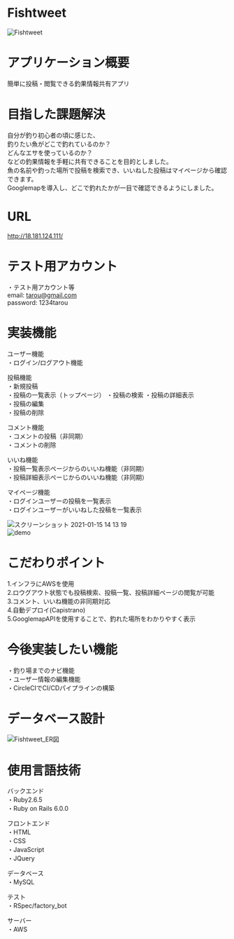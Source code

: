 # Fishtweet
![Fishtweet](https://user-images.githubusercontent.com/70367662/103937886-c0ece300-516c-11eb-9649-1efc9ca6caf4.png)

# アプリケーション概要
簡単に投稿・閲覧できる釣果情報共有アプリ

# 目指した課題解決
自分が釣り初心者の頃に感じた、  
釣りたい魚がどこで釣れているのか？  
どんなエサを使っているのか？  
などの釣果情報を手軽に共有できることを目的としました。  
魚の名前や釣った場所で投稿を検索でき、いいねした投稿はマイページから確認できます。  
Googlemapを導入し、どこで釣れたかが一目で確認できるようにしました。  

# URL
http://18.181.124.111/

# テスト用アカウント
・テスト用アカウント等  
email: tarou@gmail.com  
password: 1234tarou  

# 実装機能
ユーザー機能  
・ログイン/ログアウト機能   

投稿機能  
・新規投稿  
・投稿の一覧表示（トップページ） 
・投稿の検索 
・投稿の詳細表示  
・投稿の編集  
・投稿の削除  

コメント機能  
・コメントの投稿（非同期）  
・コメントの削除  

いいね機能  
・投稿一覧表示ページからのいいね機能（非同期）  
・投稿詳細表示ぺーじからのいいね機能（非同期）  

マイページ機能  
・ログインユーザーの投稿を一覧表示  
・ログインユーザーがいいねした投稿を一覧表示  

![スクリーンショット 2021-01-15 14 13 19](https://user-images.githubusercontent.com/70367662/104684235-edd86180-573b-11eb-92f8-b0602511bbba.png)  
![demo](https://gyazo.com/565035cd49ddca01d12e323698889153/raw)


# こだわりポイント
1.インフラにAWSを使用   
2.ロウグアウト状態でも投稿検索、投稿一覧、投稿詳細ページの閲覧が可能  
3.コメント、いいね機能の非同期対応  
4.自動デプロイ(Capistrano)  
5.GooglemapAPIを使用することで、釣れた場所をわかりやすく表示  

# 今後実装したい機能
・釣り場までのナビ機能  
・ユーザー情報の編集機能  
・CircleCIでCI/CDパイプラインの構築

# データベース設計
![Fishtweet_ER図](https://user-images.githubusercontent.com/70367662/103926872-dfe37900-515c-11eb-9a52-2e3497846a9c.png)


# 使用言語技術
バックエンド  
・Ruby2.6.5  
・Ruby on Rails 6.0.0  

フロントエンド  
・HTML  
・CSS  
・JavaScript  
・JQuery  

データベース  
・MySQL  

テスト  
・RSpec/factory_bot  

サーバー  
・AWS  
